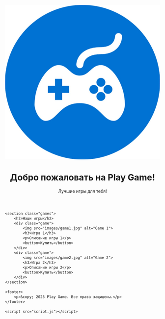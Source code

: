 <!DOCTYPE html>
<html lang="ru">
<head>
    <meta charset="UTF-8">
    <meta name="viewport" content="width=device-width, initial-scale=1.0">
    <title>Play Game</title>
    <link rel="stylesheet" href="styles.css">
</head>
<body>
    <header>
        <div class="logo">
            <img src="https://github.com/Abilkhan21/PLAY-GAME-/blob/main/images/unnamed.jpg" alt="Play Game Logo">
        </div>
        <h1>Добро пожаловать на Play Game!</h1>
        <p>Лучшие игры для тебя!</p>
    </header>

    <section class="games">
        <h2>Наши игры</h2>
        <div class="game">
            <img src="images/game1.jpg" alt="Game 1">
            <h3>Игра 1</h3>
            <p>Описание игры 1</p>
            <button>Купить</button>
        </div>
        <div class="game">
            <img src="images/game2.jpg" alt="Game 2">
            <h3>Игра 2</h3>
            <p>Описание игры 2</p>
            <button>Купить</button>
        </div>
    </section>

    <footer>
        <p>&copy; 2025 Play Game. Все права защищены.</p>
    </footer>

    <script src="script.js"></script>
</body>
</html>
